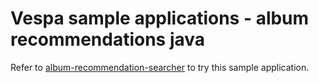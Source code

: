 <!-- Copyright Verizon Media. Licensed under the terms of the Apache 2.0 license. See LICENSE in the project root. -->
# Vespa sample applications - album recommendations java

Refer to [album-recommendation-searcher](https://cloud.vespa.ai/album-recommendation-searcher)
to try this sample application.
